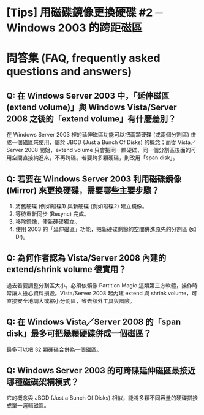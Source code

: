 # [Tips] 用磁碟鏡像更換硬碟 #2 ─ Windows 2003 的跨距磁區

# 問答集 (FAQ, frequently asked questions and answers)

## Q: 在 Windows Server 2003 中，「延伸磁區 (extend volume)」與 Windows Vista/Server 2008 之後的「extend volume」有什麼差別？
在 Windows Server 2003 裡的延伸磁區功能可以把兩顆硬碟 (或兩個分割區) 併成一個磁區來使用，屬於 JBOD (Just a Bunch Of Disks) 的概念；而從 Vista／Server 2008 開始，extend volume 只會把同一顆硬碟、同一個分割區後面的可用空間直接納進來，不再跨碟。若要跨多顆硬碟，則改用「span disk」。

## Q: 若要在 Windows Server 2003 利用磁碟鏡像 (Mirror) 來更換硬碟，需要哪些主要步驟？
1. 將舊硬碟 (例如磁碟1) 與新硬碟 (例如磁碟2) 建立鏡像。  
2. 等待重新同步 (Resync) 完成。  
3. 移除鏡像，使新硬碟獨立。  
4. 使用 2003 的「延伸磁區」功能，把新硬碟剩餘的空間併進原先的分割區 (如 D:)。

## Q: 為何作者認為 Vista/Server 2008 內建的 extend/shrink volume 很實用？
過去若要調整分割區大小，必須依賴像 Partition Magic 這類第三方軟體，操作時常讓人擔心資料損毀。Vista/Server 2008 起內建 extend 與 shrink volume，可直接安全地調大或縮小分割區，省去額外工具與風險。

## Q: 在 Windows Vista／Server 2008 的「span disk」最多可把幾顆硬碟併成一個磁區？
最多可以把 32 顆硬碟合併為一個磁區。

## Q: Windows Server 2003 的可跨碟延伸磁區最接近哪種磁碟架構模式？
它的概念與 JBOD (Just a Bunch Of Disks) 相似，能將多顆不同容量的硬碟拼接成單一邏輯磁區。